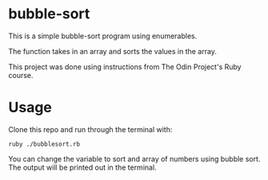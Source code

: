 # bubble-sort

This is a simple bubble-sort program using enumerables. 

The function takes in an array and sorts the values in the array.

This project was done using instructions from The Odin Project's Ruby course.

# Usage

Clone this repo and run through the terminal with:

```
ruby ./bubblesort.rb
```

You can change the variable to sort and array of numbers using bubble sort. The output will be printed out in the terminal.